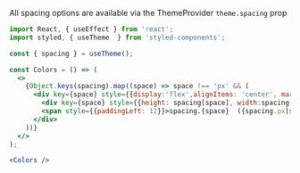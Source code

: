 All spacing options are available via the ThemeProvider `theme.spacing` prop

```jsx noeditor
import React, { useEffect } from 'react';
import styled, { useTheme  } from 'styled-components';

const { spacing } = useTheme();

const Colors = () => (
  <>
    {Object.keys(spacing).map((space) => space !== 'px' && (
      <div key={space} style={{display:'flex',alignItems: 'center', marginBottom: 12}}>
        <div key={space} style={{height: spacing[space], width:spacing[space], backgroundColor: '#eee'}} />
        <span style={{paddingLeft: 12}}>spacing.{space}  ({spacing.px[space] || space}px)</span>
      </div>
    ))}
  </>
);

<Colors />
```
